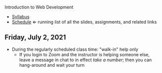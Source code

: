 Introduction to Web Development

- [Syllabus](syllabus.md)
- [Schedule](schedule.md)   &lArr; running list of all the slides, assignments, and related links

## Friday, July 2, 2021

- During the regularly scheduled class time: "walk-in" help only
  - If you login to Zoom and the instructor is helping someone else, leave a message in chat to in effect *take a number*; then you can hang-around and wait your turn
